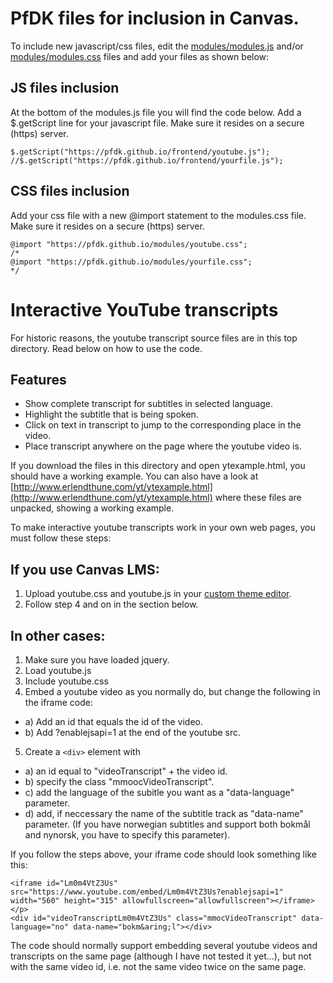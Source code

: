 # PfDK files for inclusion in Canvas.


To include new javascript/css files, edit the [modules/modules.js](https://github.com/PfDK/PfDK.github.io/blob/master/modules/modules.js) and/or [modules/modules.css](https://github.com/PfDK/PfDK.github.io/blob/master/modules/modules.css) files and add your files as shown below:

## JS files inclusion

At the bottom of the modules.js file you will find the code below. Add a $.getScript line for your javascript file. Make sure it resides on a secure (https) server.

```
$.getScript("https://pfdk.github.io/frontend/youtube.js");
//$.getScript("https://pfdk.github.io/frontend/yourfile.js");
```
## CSS files inclusion
Add your css file with a new @import statement to the modules.css file. Make sure it resides on a secure (https) server.
```
@import "https://pfdk.github.io/modules/youtube.css";
/*
@import "https://pfdk.github.io/modules/yourfile.css";
*/
```


# Interactive YouTube transcripts
For historic reasons, the youtube transcript source files are in this top directory. Read below on how to use the code.
## Features
* Show complete transcript for subtitles in selected language.
* Highlight the subtitle that is being spoken.
* Click on text in transcript to jump to the corresponding place in the video.
* Place transcript anywhere on the page where the youtube video is.

If you download the files in this directory and open ytexample.html, you should have a working example. You can also have a look at [http://www.erlendthune.com/yt/ytexample.html](http://www.erlendthune.com/yt/ytexample.html) where these files are unpacked, showing a working example.

To make interactive youtube transcripts work in your own web pages, you must follow these steps:

## If you use Canvas LMS:
1. Upload youtube.css and youtube.js in your [custom theme editor](https://community.canvaslms.com/docs/DOC-10862).
2. Follow step 4 and on in the section below.

## In other cases:
1. Make sure you have loaded jquery.
2. Load youtube.js
3. Include youtube.css
4. Embed a youtube video as you normally do, but change the following in the iframe code:
  * a) Add an id that equals the id of the video.
  * b) Add ?enablejsapi=1 at the end of the youtube src.
5. Create a `<div>` element with
  * a) an id equal to "videoTranscript" + the video id.
  * b) specify the class "mmoocVideoTranscript".
  * c) add the language of the subitle you want as a "data-language" parameter.
  * d) add, if neccessary the name of the subtitle track as "data-name" parameter. (If you have norwegian subtitles and support
     both bokmål and nynorsk, you have to specify this parameter).

If you follow the steps above, your iframe code should look something like this:

~~~~
<iframe id="Lm0m4VtZ3Us" src="https://www.youtube.com/embed/Lm0m4VtZ3Us?enablejsapi=1" width="560" height="315" allowfullscreen="allowfullscreen"></iframe></p>
<div id="videoTranscriptLm0m4VtZ3Us" class="mmocVideoTranscript" data-language="no" data-name="bokm&aring;l"></div>
~~~~

The code should normally support embedding several youtube videos and transcripts on the same page (although I have not tested it yet...), but not with the same video id, i.e. not the same video twice on the same page.
